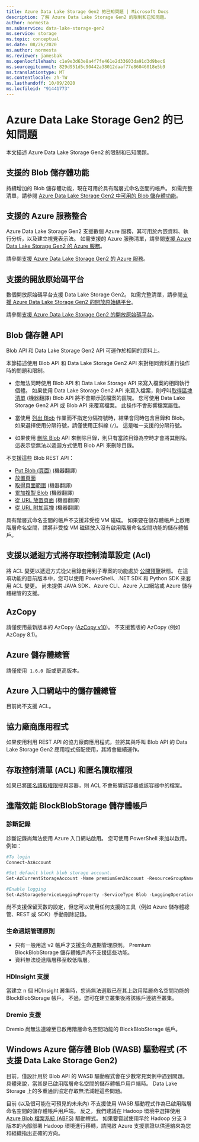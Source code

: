 ```yaml
---
title: Azure Data Lake Storage Gen2 的已知問題 | Microsoft Docs
description: 了解 Azure Data Lake Storage Gen2 的限制和已知問題。
author: normesta
ms.subservice: data-lake-storage-gen2
ms.service: storage
ms.topic: conceptual
ms.date: 08/26/2020
ms.author: normesta
ms.reviewer: jamesbak
ms.openlocfilehash: c1e9e3d63e8a4f7fe461e2d33603da91d3d9bec6
ms.sourcegitcommit: 829d951d5c90442a38012daaf77e86046018e5b9
ms.translationtype: MT
ms.contentlocale: zh-TW
ms.lasthandoff: 10/09/2020
ms.locfileid: "91441773"
---
```

# <a name="known-issues-with-azure-data-lake-storage-gen2"></a>Azure Data Lake Storage Gen2 的已知問題

本文描述 Azure Data Lake Storage Gen2 的限制和已知問題。

## <a name="supported-blob-storage-features"></a>支援的 Blob 儲存體功能

持續增加的 Blob 儲存體功能，現在可用於具有階層式命名空間的帳戶。 如需完整清單，請參閱 [Azure Data Lake Storage Gen2 中可用的 Blob 儲存體功能](data-lake-storage-supported-blob-storage-features.md)。

## <a name="supported-azure-service-integrations"></a>支援的 Azure 服務整合

Azure Data Lake Storage Gen2 支援數個 Azure 服務，其可用於內嵌資料、執行分析，以及建立視覺表示法。 如需支援的 Azure 服務清單，請參閱[支援 Azure Data Lake Storage Gen2 的 Azure 服務](data-lake-storage-supported-azure-services.md)。

請參閱[支援 Azure Data Lake Storage Gen2 的 Azure 服務](data-lake-storage-supported-azure-services.md)。

## <a name="supported-open-source-platforms"></a>支援的開放原始碼平台

數個開放原始碼平台支援 Data Lake Storage Gen2。 如需完整清單，請參閱[支援 Azure Data Lake Storage Gen2 的開放原始碼平台](data-lake-storage-supported-open-source-platforms.md)。

請參閱[支援 Azure Data Lake Storage Gen2 的開放原始碼平台](data-lake-storage-supported-open-source-platforms.md)。

## <a name="blob-storage-apis"></a>Blob 儲存體 API

Blob API 和 Data Lake Storage Gen2 API 可運作於相同的資料上。

本節描述使用 Blob API 和 Data Lake Storage Gen2 API 來對相同資料進行操作時的問題和限制。

* 您無法同時使用 Blob API 和 Data Lake Storage API 來寫入檔案的相同執行個體。 如果使用 Data Lake Storage Gen2 API 來寫入檔案，則呼叫[取得區塊清單](https://docs.microsoft.com/rest/api/storageservices/get-block-list) (機器翻譯) Blob API 將不會顯示該檔案的區塊。 您可使用 Data Lake Storage Gen2 API 或 Blob API 來覆寫檔案。 此操作不會影響檔案屬性。

* 當使用 [列出 Blob](https://docs.microsoft.com/rest/api/storageservices/list-blobs) 作業而不指定分隔符號時，結果會同時包含目錄和 Blob。 如果選擇使用分隔符號，請僅使用正斜線 (`/`)。 這是唯一支援的分隔符號。

* 如果使用 [刪除 Blob](https://docs.microsoft.com/rest/api/storageservices/delete-blob) API 來刪除目錄，則只有當該目錄為空時才會將其刪除。 這表示您無法以遞迴方式使用 Blob API 來刪除目錄。

不支援這些 Blob REST API：

* [Put Blob (頁面)](https://docs.microsoft.com/rest/api/storageservices/put-blob) (機器翻譯)
* [放置頁面](https://docs.microsoft.com/rest/api/storageservices/put-page)
* [取得頁面範圍](https://docs.microsoft.com/rest/api/storageservices/get-page-ranges) (機器翻譯)
* [累加複製 Blob](https://docs.microsoft.com/rest/api/storageservices/incremental-copy-blob) (機器翻譯)
* [從 URL 放置頁面](https://docs.microsoft.com/rest/api/storageservices/put-page-from-url) (機器翻譯)
* [從 URL 附加區塊](https://docs.microsoft.com/rest/api/storageservices/append-block-from-url) (機器翻譯)

具有階層式命名空間的帳戶不支援非受控 VM 磁碟。 如果要在儲存體帳戶上啟用階層命名空間，請將非受控 VM 磁碟放入沒有啟用階層命名空間功能的儲存體帳戶。

<a id="api-scope-data-lake-client-library"></a>

## <a name="support-for-setting-access-control-lists-acls-recursively"></a>支援以遞迴方式將存取控制清單設定 (Acl) 

將 ACL 變更以遞迴方式從父目錄套用到子專案的功能處於 [公開預覽](recursive-access-control-lists.md)狀態。 在這項功能的目前版本中，您可以使用 PowerShell、.NET SDK 和 Python SDK 來套用 ACL 變更。 尚未提供 JAVA SDK、Azure CLI、Azure 入口網站或 Azure 儲存體總管的支援。

<a id="known-issues-tools"></a>

## <a name="azcopy"></a>AzCopy

請僅使用最新版本的 AzCopy ([AzCopy v10](https://docs.microsoft.com/azure/storage/common/storage-use-azcopy-v10?toc=%2fazure%2fstorage%2ftables%2ftoc.json))。 不支援舊版的 AzCopy (例如 AzCopy 8.1)。

<a id="storage-explorer"></a>

## <a name="azure-storage-explorer"></a>Azure 儲存體總管

請僅使用  `1.6.0`  版或更高版本。

<a id="explorer-in-portal"></a>

## <a name="storage-explorer-in-the-azure-portal"></a>Azure 入口網站中的儲存體總管

目前尚不支援 ACL。

<a id="third-party-apps"></a>

## <a name="thirdpartyapplications"></a>協力廠商應用程式

如果使用利用 REST API 的協力廠商應用程式，並將其與呼叫 Blob API 的 Data Lake Storage Gen2 應用程式搭配使用，其將會繼續運作。

## <a name="access-control-lists-acl-and-anonymous-read-access"></a>存取控制清單 (ACL) 和匿名讀取權限

如果已將[匿名讀取權限](storage-manage-access-to-resources.md)授與容器，則 ACL 不會影響該容器或該容器中的檔案。

## <a name="premium-performance-blockblobstorage-storage-accounts"></a>進階效能 BlockBlobStorage 儲存體帳戶

### <a name="diagnostic-logs"></a>診斷記錄

診斷記錄尚無法使用 Azure 入口網站啟用。 您可使用 PowerShell 來加以啟用。 例如：

```powershell
#To login
Connect-AzAccount

#Set default block blob storage account.
Set-AzCurrentStorageAccount -Name premiumGen2Account -ResourceGroupName PremiumGen2Group

#Enable logging
Set-AzStorageServiceLoggingProperty -ServiceType Blob -LoggingOperations read,write,delete -RetentionDays 14
```

尚不支援保留天數的設定，但您可以使用任何支援的工具（例如 Azure 儲存體總管、REST 或 SDK）手動刪除記錄。

### <a name="lifecycle-management-policies"></a>生命週期管理原則

- 只有一般用途 v2 帳戶才支援生命週期管理原則。 Premium BlockBlobStorage 儲存體帳戶尚不支援這些功能。
- 資料無法從進階層移至較低階層。


### <a name="hdinsight-support"></a>HDInsight 支援

當建立 n 個 HDInsight 叢集時，您尚無法選取已在其上啟用階層命名空間功能的 BlockBlobStorage 帳戶。 不過，您可在建立叢集後將該帳戶連結至叢集。

### <a name="dremio-support"></a>Dremio 支援

Dremio 尚無法連線至已啟用階層命名空間功能的 BlockBlobStorage 帳戶。 

## <a name="windows-azure-storage-blob-wasb-driver-unsupported-with-data-lake-storage-gen2"></a>Windows Azure 儲存體 Blob (WASB) 驅動程式 (不支援 Data Lake Storage Gen2)

目前，僅設計用於 Blob API 的 WASB 驅動程式會在少數常見案例中遇到問題。 具體來說，當其是已啟用階層命名空間的儲存體帳戶用戶端時。 Data Lake Storage 上的多重通訊協定存取無法減輕這些問題。 

目前 (以及很可能在可預見的未來內) 不支援使用 WASB 驅動程式作為已啟用階層命名空間的儲存體帳戶用戶端。 反之，我們建議在 Hadoop 環境中選擇使用 [Azure Blob 檔案系統 (ABFS)](data-lake-storage-abfs-driver.md) 驅動程式。 如果要嘗試使用早於 Hadoop 分支 3 版本的內部部署 Hadoop 環境進行移轉，請開啟 Azure 支援票證以供連絡來為您和組織指出正確的方向。
